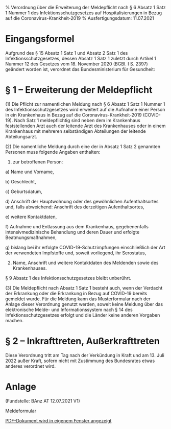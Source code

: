 % Verordnung über die Erweiterung der Meldepflicht nach § 6 Absatz 1 Satz 1 Nummer 1 des Infektionsschutzgesetzes auf Hospitalisierungen in Bezug auf die Coronavirus-Krankheit-2019
% Ausfertigungsdatum: 11.07.2021
 
# Eingangsformel

Aufgrund des § 15 Absatz 1 Satz 1 und Absatz 2 Satz 1 des Infektionsschutzgesetzes, dessen Absatz 1 Satz 1 zuletzt durch Artikel 1 Nummer 12 des Gesetzes vom 18. November 2020 (BGBl. I S. 2397) geändert worden ist, verordnet das Bundesministerium für Gesundheit:

# § 1 – Erweiterung der Meldepflicht

(1) Die Pflicht zur namentlichen Meldung nach § 6 Absatz 1 Satz 1 Nummer 1 des Infektionsschutzgesetzes wird erweitert auf die Aufnahme einer Person in ein Krankenhaus in Bezug auf die Coronavirus-Krankheit-2019 (COVID-19). Nach Satz 1 meldepflichtig sind neben dem im Krankenhaus feststellenden Arzt auch der leitende Arzt des Krankenhauses oder in einem Krankenhaus mit mehreren selbständigen Abteilungen der leitende Abteilungsarzt.

(2) Die namentliche Meldung durch eine der in Absatz 1 Satz 2 genannten Personen muss folgende Angaben enthalten:

1. zur betroffenen Person:

a) Name und Vorname,

b) Geschlecht,

c) Geburtsdatum,

d) Anschrift der Hauptwohnung oder des gewöhnlichen Aufenthaltsortes und, falls abweichend: Anschrift des derzeitigen Aufenthaltsortes,

e) weitere Kontaktdaten,

f) Aufnahme und Entlassung aus dem Krankenhaus, gegebenenfalls intensivmedizinische Behandlung und deren Dauer und erfolgte Beatmungsmaßnahmen,

g) bislang bei ihr erfolgte COVID-19-Schutzimpfungen einschließlich der Art der verwendeten Impfstoffe und, soweit vorliegend, ihr Serostatus,

2. Name, Anschrift und weitere Kontaktdaten des Meldenden sowie des Krankenhauses.

§ 9 Absatz 1 des Infektionsschutzgesetzes bleibt unberührt.

(3) Die Meldepflicht nach Absatz 1 Satz 1 besteht auch, wenn der Verdacht der Erkrankung oder die Erkrankung in Bezug auf COVID-19 bereits gemeldet wurde. Für die Meldung kann das Musterformular nach der Anlage dieser Verordnung genutzt werden, soweit keine Meldung über das elektronische Melde- und Informationssystem nach § 14 des Infektionsschutzgesetzes erfolgt und die Länder keine anderen Vorgaben machen.

# § 2 – Inkrafttreten, Außerkrafttreten

Diese Verordnung tritt am Tag nach der Verkündung in Kraft und am 13. Juli 2022 außer Kraft, sofern nicht mit Zustimmung des Bundesrates etwas anderes verordnet wird.

# Anlage

(Fundstelle: BAnz AT 12.07.2021 V1)

Meldeformular  

<a href="../normengrafiken/banzat_2021/20210712v1_01.pdf" class="jurextern" title="PDF-Dokument wird in eigenem Fenster geöffnet">PDF-Dokument wird in eigenem Fenster angezeigt</a>
